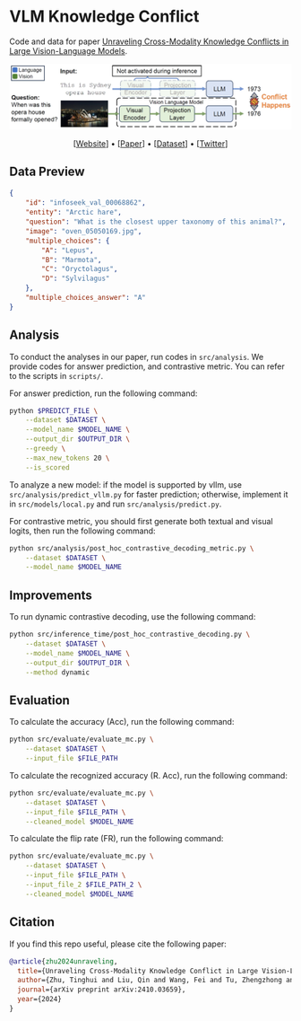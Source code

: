 # VLM Knowledge Conflict

<!-- ![Static Badge](https://img.shields.io/badge/vision%20and%20language-blue)
![Static Badge](https://img.shields.io/badge/knowledge%20conflict-blue) -->

Code and data for paper [Unraveling Cross-Modality Knowledge Conflicts in Large Vision-Language Models](https://arxiv.org/abs/2410.03659).

![](figures/case.jpg)

<p align="center">
    [<a href="https://darthzhu.github.io/cross-modality-knowledge-conflict/">Website</a>] •
    [<a href="https://arxiv.org/abs/2410.03659">Paper</a>] •
    [<a href="https://huggingface.co/datasets/DarthZhu/vlm-knowledge-conflict">Dataset</a>] •
    [<a href="https://x.com/_vztu/status/1843350510583374306">Twitter</a>]
</p>

## Data Preview

```json
{
    "id": "infoseek_val_00068862",
    "entity": "Arctic hare",
    "question": "What is the closest upper taxonomy of this animal?",
    "image": "oven_05050169.jpg",
    "multiple_choices": {
        "A": "Lepus",
        "B": "Marmota",
        "C": "Oryctolagus",
        "D": "Sylvilagus"
    },
    "multiple_choices_answer": "A"
}
```

## Analysis

To conduct the analyses in our paper, run codes in `src/analysis`.
We provide codes for answer prediction, and contrastive metric.
You can refer to the scripts in `scripts/`.

For answer prediction, run the following command:

```bash
python $PREDICT_FILE \
    --dataset $DATASET \
    --model_name $MODEL_NAME \
    --output_dir $OUTPUT_DIR \
    --greedy \
    --max_new_tokens 20 \
    --is_scored
```

To analyze a new model: if the model is supported by vllm, use `src/analysis/predict_vllm.py` for faster prediction; otherwise, implement it in `src/models/local.py` and run `src/analysis/predict.py`.

For contrastive metric, you should first generate both textual and visual logits, then run the following command:

```bash
python src/analysis/post_hoc_contrastive_decoding_metric.py \
    --dataset $DATASET \
    --model_name $MODEL_NAME
```

## Improvements

To run dynamic contrastive decoding, use the following command:

```bash
python src/inference_time/post_hoc_contrastive_decoding.py \
    --dataset $DATASET \
    --model_name $MODEL_NAME \
    --output_dir $OUTPUT_DIR \
    --method dynamic
```

## Evaluation

To calculate the accuracy (Acc), run the following command:

```bash
python src/evaluate/evaluate_mc.py \
    --dataset $DATASET \
    --input_file $FILE_PATH
```

To calculate the recognized accuracy (R. Acc), run the following command:

```bash
python src/evaluate/evaluate_mc.py \
    --dataset $DATASET \
    --input_file $FILE_PATH \
    --cleaned_model $MODEL_NAME
```

To calculate the flip rate (FR), run the following command:

```bash
python src/evaluate/evaluate_mc.py \
    --dataset $DATASET \
    --input_file $FILE_PATH \
    --input_file_2 $FILE_PATH_2 \
    --cleaned_model $MODEL_NAME
```

## Citation

If you find this repo useful, please cite the following paper:

```bib
@article{zhu2024unraveling,
  title={Unraveling Cross-Modality Knowledge Conflict in Large Vision-Language Models},
  author={Zhu, Tinghui and Liu, Qin and Wang, Fei and Tu, Zhengzhong and Chen, Muhao},
  journal={arXiv preprint arXiv:2410.03659},
  year={2024}
}

```